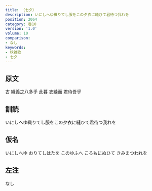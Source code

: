 ```yaml
---
title: （七夕）
description: いにしへゆ織りてし服をこの夕衣に縫ひて君待つ我れを
position: 2064
category: 巻10
version: '1.0'
volume: 10
comparison:
- なし
keywords:
- 秋雑歌
- 七夕
---
```


## 原文

古 織義之八多乎 此暮 衣縫而 君待吾乎

## 訓読

いにしへゆ織りてし服をこの夕衣に縫ひて君待つ我れを

## 仮名

いにしへゆ おりてしはたを このゆふへ ころもにぬひて きみまつわれを

## 左注

なし
